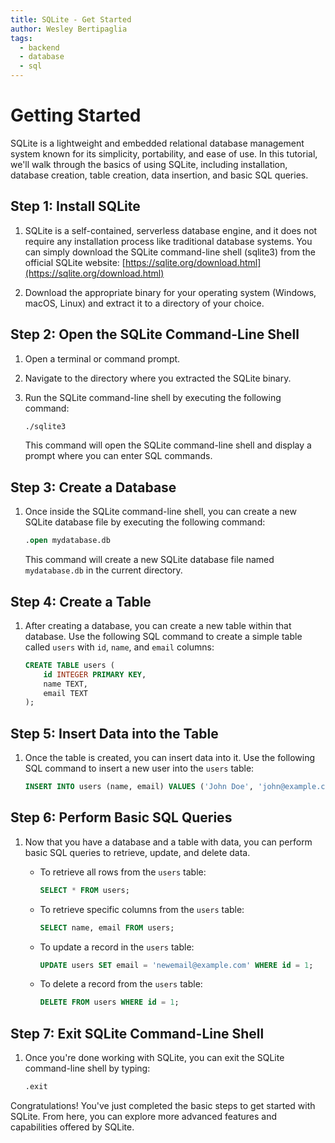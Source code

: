 ```yaml
---
title: SQLite - Get Started
author: Wesley Bertipaglia
tags:
  - backend
  - database
  - sql
---
```

# Getting Started

SQLite is a lightweight and embedded relational database management system known for its simplicity, portability, and ease of use. In this tutorial, we'll walk through the basics of using SQLite, including installation, database creation, table creation, data insertion, and basic SQL queries.

## Step 1: Install SQLite

1. SQLite is a self-contained, serverless database engine, and it does not require any installation process like traditional database systems. You can simply download the SQLite command-line shell (sqlite3) from the official SQLite website: [https://sqlite.org/download.html](https://sqlite.org/download.html)

2. Download the appropriate binary for your operating system (Windows, macOS, Linux) and extract it to a directory of your choice.

## Step 2: Open the SQLite Command-Line Shell

1. Open a terminal or command prompt.

2. Navigate to the directory where you extracted the SQLite binary.

3. Run the SQLite command-line shell by executing the following command:

    ```bash
    ./sqlite3
    ```

   This command will open the SQLite command-line shell and display a prompt where you can enter SQL commands.

## Step 3: Create a Database

1. Once inside the SQLite command-line shell, you can create a new SQLite database file by executing the following command:

    ```sql
    .open mydatabase.db
    ```

   This command will create a new SQLite database file named `mydatabase.db` in the current directory.

## Step 4: Create a Table

1. After creating a database, you can create a new table within that database. Use the following SQL command to create a simple table called `users` with `id`, `name`, and `email` columns:

    ```sql
    CREATE TABLE users (
        id INTEGER PRIMARY KEY,
        name TEXT,
        email TEXT
    );
    ```

## Step 5: Insert Data into the Table

1. Once the table is created, you can insert data into it. Use the following SQL command to insert a new user into the `users` table:

    ```sql
    INSERT INTO users (name, email) VALUES ('John Doe', 'john@example.com');
    ```

## Step 6: Perform Basic SQL Queries

1. Now that you have a database and a table with data, you can perform basic SQL queries to retrieve, update, and delete data.

   - To retrieve all rows from the `users` table:

     ```sql
     SELECT * FROM users;
     ```

   - To retrieve specific columns from the `users` table:

     ```sql
     SELECT name, email FROM users;
     ```

   - To update a record in the `users` table:

     ```sql
     UPDATE users SET email = 'newemail@example.com' WHERE id = 1;
     ```

   - To delete a record from the `users` table:

     ```sql
     DELETE FROM users WHERE id = 1;
     ```

## Step 7: Exit SQLite Command-Line Shell

1. Once you're done working with SQLite, you can exit the SQLite command-line shell by typing:

    ```sql
    .exit
    ```

Congratulations! You've just completed the basic steps to get started with SQLite. From here, you can explore more advanced features and capabilities offered by SQLite.
